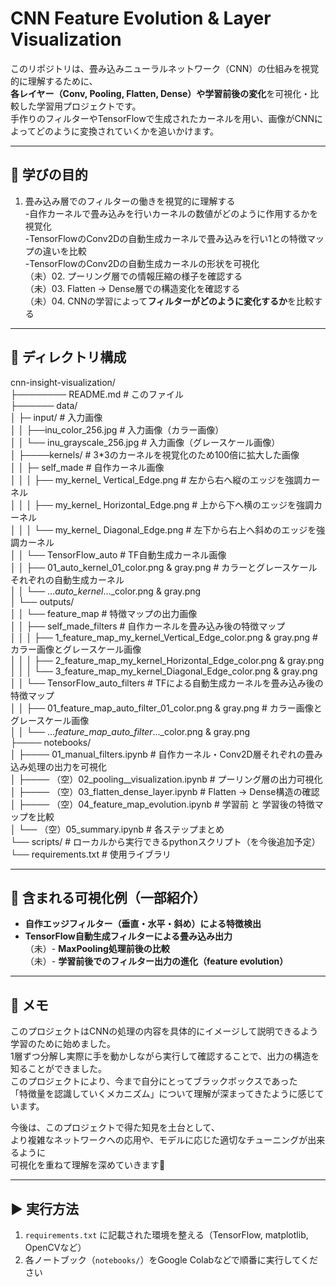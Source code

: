 # CNN Feature Evolution & Layer Visualization  

このリポジトリは、畳み込みニューラルネットワーク（CNN）の仕組みを視覚的に理解するために、  
**各レイヤー（Conv, Pooling, Flatten, Dense）や学習前後の変化**を可視化・比較した学習用プロジェクトです。    
手作りのフィルターやTensorFlowで生成されたカーネルを用い、画像がCNNによってどのように変換されていくかを追いかけます。  

---  

## 🧠 学びの目的  

01. 畳み込み層でのフィルターの働きを視覚的に理解する  
-自作カーネルで畳み込みを行いカーネルの数値がどのように作用するかを視覚化  
-TensorFlowのConv2Dの自動生成カーネルで畳み込みを行い1との特徴マップの違いを比較  
-TensorFlowのConv2Dの自動生成カーネルの形状を可視化  
（未）02. プーリング層での情報圧縮の様子を確認する  
（未）03. Flatten → Dense層での構造変化を確認する  
（未）04. CNNの学習によって**フィルターがどのように変化するか**を比較する    

---  

## 📁 ディレクトリ構成  

cnn-insight-visualization/  
├──────── README.md  # このファイル  
├────── data/  
│  ├─ input/ # 入力画像  
│  │       ├──inu_color_256.jpg      # 入力画像（カラー画像）  
│  │       └── inu_grayscale_256.jpg              # 入力画像（グレースケール画像）  
│  ├────kernels/   # 3*3のカーネルを視覚化のため100倍に拡大した画像  
│  │     ├─ self_made      # 自作カーネル画像  
│  │     │     ├── my_kernel_ Vertical_Edge.png      # 左から右へ縦のエッジを強調カーネル  
│  │     │     ├── my_kernel_ Horizontal_Edge.png    # 上から下へ横のエッジを強調カーネル  
│  │     │     └── my_kernel_ Diagonal_Edge.png      # 左下から右上へ斜めのエッジを強調カーネル  
│  │     └── TensorFlow_auto     # TF自動生成カーネル画像  
│  │            ├── 01_auto_kernel_01_color.png & gray.png      # カラーとグレースケールそれぞれの自動生成カーネル  
│  │            └── ..._auto_kernel_..._color.png & gray.png  
│  └── outputs/  
│  │       └── feature_map # 特徴マップの出力画像  
│  │          ├── self_made_filters  # 自作カーネルを畳み込み後の特徴マップ  
│  │          │ ├── 1_feature_map_my_kernel_Vertical_Edge_color.png & gray.png # カラー画像とグレースケール画像  
│  │          │ ├── 2_feature_map_my_kernel_Horizontal_Edge_color.png & gray.png  
│  │          │ └── 3_feature_map_my_kernel_Diagonal_Edge_color.png & gray.png  
│  │          └── TensorFlow_auto_filters     # TFによる自動生成カーネルを畳み込み後の特徴マップ  
│  │             ├── 01_feature_map_auto_filter_01_color.png & gray.png   # カラー画像とグレースケール画像  
│  │             └── …_feature_map_auto_filter_..._color.png & gray.png  
├──── notebooks/  
│        ├──── 01_manual_filters.ipynb # 自作カーネル・Conv2D層それぞれの畳み込み処理の出力を可視化  
│        ├──── （空）02_pooling__visualization.ipynb # プーリング層の出力可視化  
│        ├──── （空）03_flatten_dense_layer.ipynb # Flatten → Dense構造の確認  
│        ├──── （空）04_feature_map_evolution.ipynb # 学習前 と 学習後の特徴マップを比較  
│        └── （空）05_summary.ipynb # 各ステップまとめ  
└── scripts/  # ローカルから実行できるpythonスクリプト（を今後追加予定）  
└── requirements.txt # 使用ライブラリ  


---  

## 🎨 含まれる可視化例（一部紹介）  

- **自作エッジフィルター（垂直・水平・斜め）による特徴検出**  
- **TensorFlow自動生成フィルターによる畳み込み出力**  
（未）- **MaxPooling処理前後の比較**  
（未）- **学習前後でのフィルター出力の進化（feature evolution）**  

---  
  
## 💬 メモ  

このプロジェクトはCNNの処理の内容を具体的にイメージして説明できるよう学習のために始めました。  
1層ずつ分解し実際に手を動かしながら実行して確認することで、出力の構造を知ることができました。  
このプロジェクトにより、今まで自分にとってブラックボックスであった  
「特徴量を認識していくメカニズム」について理解が深まってきたように感じています。  

今後は、このプロジェクトで得た知見を土台として、  
より複雑なネットワークへの応用や、モデルに応じた適切なチューニングが出来るように  
可視化を重ねて理解を深めていきます🧩  

---

## ▶️ 実行方法

1. `requirements.txt` に記載された環境を整える（TensorFlow, matplotlib, OpenCVなど）
2. 各ノートブック（`notebooks/`）をGoogle Colabなどで順番に実行してください
